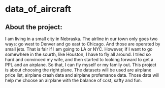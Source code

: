 # data_of_aircraft

## About the project:

I am living in a small city in Nebraska. The airline in our town only goes two ways: go west to Denver and go east to Chicago. And those are operated by small jets. That is fair if I am going to LA or NYC. However, if I want to go somewhere in the sourth, like Houston, I have to fly all around.
I tried so hard and convinced my wife, and then started to looking forward to get a PPL and an airplane. So that, I can fly myself or my family out.
This project is about choosing the right plane. The datasets will be used are airplane price list, airplane crash data and airplane profemance data. Those data will help me choose an airplane with the balance of cost, safty and fun.

